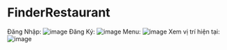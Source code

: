 # FinderRestaurant
Đăng Nhập:
![image](https://github.com/taolathien69/FinderRestaurant/assets/113418484/414a2de0-f009-4a50-af99-f202580c52e3)
Đăng Ký:
![image](https://github.com/taolathien69/FinderRestaurant/assets/113418484/ea24fbb2-d47c-4d52-b017-18189dc7039d)
Menu:
![image](https://github.com/taolathien69/FinderRestaurant/assets/113418484/09a59ba3-fcea-49b8-aaf1-96a879141d31)
Xem vị trí hiện tại:
![image](https://github.com/taolathien69/FinderRestaurant/assets/113418484/83e795a9-3956-4bf7-8f02-7410121ce234)

